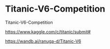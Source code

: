 # Titanic-V6-Competition
Titanic-V6-Competition


https://www.kaggle.com/c/titanic/submit#

https://wandb.ai/ranuga-d/Titanic-V6

